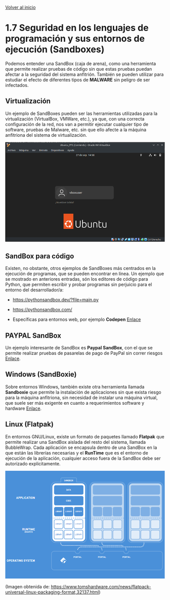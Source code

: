 [Volver al inicio](../Readme.md)
# 1.7 Seguridad en los lenguajes de programación y sus entornos de ejecución (Sandboxes)
Podemos entender una SandBox (caja de arena), como una herramienta que permite realizar pruebas de código sin que estas pruebas puedan afectar a la seguridad del sistema anfitrión. También se pueden utilizar para estudiar el efecto de diferentes tipos de **MALWARE** sin peligro de ser infectados.

## Virtualización
Un ejemplo de SandBoxes pueden ser las herramientas utilizadas para la virtualización (VirtualBox, VMWare, etc.), ya que, con una correcta configuración de la red, nos van a permitir ejecutar cualquier tipo de software, pruebas de Malware, etc. sin que ello afecte a la máquina anfitriona del sistema de virtualización.

![Ejemplo de herramienta SandBox, Ubuntu corriendo en VirtualBox](_images/Ubuntu_virtualizado.png)

## SandBox para código
Existen, no obstante, otros ejemplos de SandBoxes más centrados en la ejecución de programas, que se pueden encontrar en línea. Un ejemplo que se mostrado en anteriores entradas, són los editores de código para Python, que permiten escribir y probar programas sin perjuicio para el entorno del desarrollador/a:

* https://pythonsandbox.dev/?file=main.py
* https://pythonsandbox.com/

* Específicas para entornos web, por ejemplo **Codepen** [Enlace](https://codepen.io/marcysutton/pen/ZYqjPj)
## PAYPAL SandBox
Un ejemplo interesante de SandBox es **Paypal SandBox**, con el que se permite realizar pruebas de pasarelas de pago de PayPal sin correr riesgos [Enlace](https://developer.paypal.com/home).

## Windows (SandBoxie)
Sobre entornos Windows, también existe otra herramienta llamada **Sandboxie** que permite la instalación de aplicaciones sin que exista riesgo para la máquina anfitriona, sin necesidad de instalar una máquina virtual, que suele ser más exigente en cuanto a requerimientos software y hardware [Enlace](https://github.com/sandboxie-plus/Sandboxie).

## Linux (Flatpak)
En entornos GNU/Linux, existe un formato de paquetes llamado **Flatpak** que permite realizar una SandBox aislada del resto del sistema, llamada BubbleWrap. Cada aplicación se encapsula dentro de una SandBox en la que están las librerías necesarias y el **RunTime** que es el entorno de ejecución de la aplicación, cualquier acceso fuera de la SandBox debe ser autorizado explicitamente. 

![Arquitectura de Flatpak](_images/Flatpak_arquitectura.png)

(Imagen obtenida de: https://www.tomshardware.com/news/flatpack-universal-linux-packaging-format,32137.html)